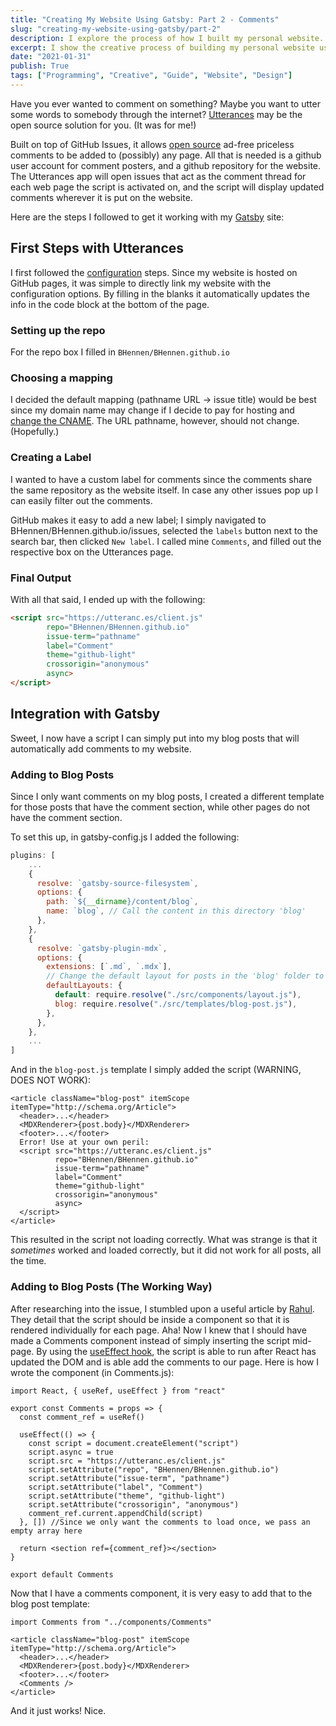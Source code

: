 ```yaml
---
title: "Creating My Website Using Gatsby: Part 2 - Comments"
slug: "creating-my-website-using-gatsby/part-2"
description: I explore the process of how I built my personal website. I show each step in detail, covering the design process, pitfalls, tools, code, and techniques used to build the website. The second post covers how I enabled comments using Utterances with Gatsby.
excerpt: I show the creative process of building my personal website using Gatsby.
date: "2021-01-31"
publish: True
tags: ["Programming", "Creative", "Guide", "Website", "Design"]
---
```


Have you ever wanted to comment on something? Maybe you want to utter some words to somebody through the internet? [Utterances](https://github.com/utterance/utterances) may be the open source solution for you. (It was for me!)

Built on top of GitHub Issues, it allows [open source](https://github.com/utterance) ad-free priceless comments to be added to (possibly) any page. All that is needed is a github user account for comment posters, and a github repository for the website. The Utterances app will open issues that act as the comment thread for each web page the script is activated on, and the script will display updated comments wherever it is put on the website.

Here are the steps I followed to get it working with my [Gatsby](https://www.gatsbyjs.com/) site:

## First Steps with Utterances

I first followed the [configuration](https://utteranc.es/#configuration) steps. Since my website is hosted on GitHub pages, it was simple to directly link my website with the configuration options. By filling in the blanks it automatically updates the info in the code block at the bottom of the page.

### Setting up the repo

For the repo box I filled in `BHennen/BHennen.github.io`

### Choosing a mapping

I decided the default mapping (pathname URL → issue title) would be best since my domain name may change if I decide to pay for hosting and [change the CNAME](https://docs.github.com/en/github/working-with-github-pages/managing-a-custom-domain-for-your-github-pages-site). The URL pathname, however, should not change. (Hopefully.)

### Creating a Label

I wanted to have a custom label for comments since the comments share the same repository as the website itself. In case any other issues pop up I can easily filter out the comments.

GitHub makes it easy to add a new label; I simply navigated to BHennen/BHennen.github.io/issues, selected the `labels` button next to the search bar, then clicked `New label`. I called mine `Comments`, and filled out the respective box on the Utterances page.

### Final Output

With all that said, I ended up with the following:

```HTML
<script src="https://utteranc.es/client.js"
        repo="BHennen/BHennen.github.io"
        issue-term="pathname"
        label="Comment"
        theme="github-light"
        crossorigin="anonymous"
        async>
</script>
```

## Integration with Gatsby

Sweet, I now have a script I can simply put into my blog posts that will automatically add comments to my website.

### Adding to Blog Posts

Since I only want comments on my blog posts, I created a different template for those posts that have the comment section, while other pages do not have the comment section.

To set this up, in gatsby-config.js I added the following:

```Javascript
plugins: [
    ...
    {
      resolve: `gatsby-source-filesystem`,
      options: {
        path: `${__dirname}/content/blog`,
        name: `blog`, // Call the content in this directory 'blog'
      },
    },
    {
      resolve: `gatsby-plugin-mdx`,
      options: {
        extensions: [`.md`, `.mdx`],
        // Change the default layout for posts in the 'blog' folder to use the blog-post template 
        defaultLayouts: {
          default: require.resolve("./src/components/layout.js"),
          blog: require.resolve("./src/templates/blog-post.js"),
        },
      },
    },
    ...
]
```

And in the `blog-post.js` template I simply added the script (WARNING, DOES NOT WORK):

```JSX
<article className="blog-post" itemScope itemType="http://schema.org/Article">
  <header>...</header>
  <MDXRenderer>{post.body}</MDXRenderer>
  <footer>...</footer>
  Error! Use at your own peril:
  <script src="https://utteranc.es/client.js"
          repo="BHennen/BHennen.github.io"
          issue-term="pathname"
          label="Comment"
          theme="github-light"
          crossorigin="anonymous"
          async>
  </script>
</article>
```

This resulted in the script not loading correctly. What was strange is that it *sometimes* worked and loaded correctly, but it did not work for all posts, all the time. 

### Adding to Blog Posts (The Working Way)

After researching into the issue, I stumbled upon a useful article by [Rahul](https://creativcoder.dev/how-to-add-github-utterances-blog). They detail that the script should be inside a component so that it is rendered individually for each page. Aha! Now I knew that I should have made a Comments component instead of simply inserting the script mid-page. By using the [useEffect hook](https://reactjs.org/docs/hooks-effect.html), the script is able to run after React has updated the DOM and is able add the comments to our page. Here is how I wrote the component (in Comments.js):

```JSX
import React, { useRef, useEffect } from "react"

export const Comments = props => {
  const comment_ref = useRef()

  useEffect(() => {
    const script = document.createElement("script")
    script.async = true
    script.src = "https://utteranc.es/client.js"
    script.setAttribute("repo", "BHennen/BHennen.github.io")
    script.setAttribute("issue-term", "pathname")
    script.setAttribute("label", "Comment")
    script.setAttribute("theme", "github-light")
    script.setAttribute("crossorigin", "anonymous")
    comment_ref.current.appendChild(script)
  }, []) //Since we only want the comments to load once, we pass an empty array here

  return <section ref={comment_ref}></section>
}

export default Comments
```

Now that I have a comments component, it is very easy to add that to the blog post template:

```JSX
import Comments from "../components/Comments"

<article className="blog-post" itemScope itemType="http://schema.org/Article">
  <header>...</header>
  <MDXRenderer>{post.body}</MDXRenderer>
  <footer>...</footer>
  <Comments />
</article>
```

And it just works! Nice.